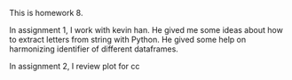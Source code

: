 This is homework 8.

In assignment 1, I work with kevin han. He gived me some ideas about how to extract letters from string with Python. He gived some help on harmonizing identifier of different dataframes. 

In assignment 2, I review plot for cc
